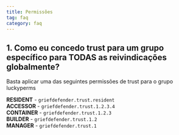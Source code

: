 ```yaml
---
title: Permissões
tag: faq
category: faq
---
```


## 1. Como eu concedo trust para um grupo específico para TODAS as reivindicações globalmente?

Basta aplicar uma das seguintes permissões de trust para o grupo luckyperms

**RESIDENT** - `griefdefender.trust.resident`  
**ACCESSOR** - `griefdefender.trust.1.2.3.4`  
**CONTAINER** - `griefdefender.trust.1.2.3`  
**BUILDER** - `griefdefender.trust.1.2`  
**MANAGER** - `griefdefender.trust.1`  